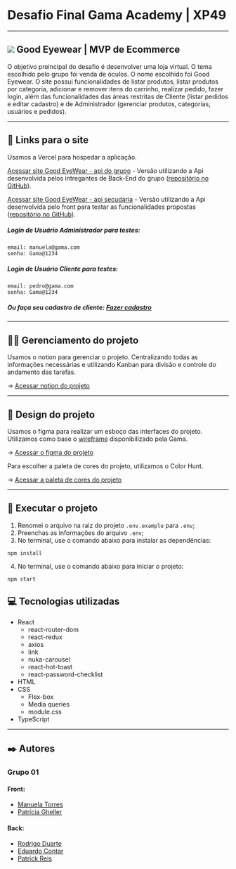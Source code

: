 # Desafio Final Gama Academy | XP49

---

## <img src="./public/favicon.ico" /> Good Eyewear | MVP de Ecommerce

O objetivo preincipal do desafio é desenvolver uma loja virtual. O tema escolhido pelo grupo foi venda de óculos. O nome escolhido foi Good Eyewear. O site possui funcionalidades de listar produtos, listar produtos por categoria, adicionar e remover itens do carrinho, realizar pedido, fazer login, além das funcionalidades das áreas restritas de Cliente (listar pedidos e editar cadastro) e de Administrador (gerenciar produtos, categorias, usuários e pedidos).

---

## 🔗 Links para o site

Usamos a Vercel para hospedar a aplicação.

[Acessar site Good EyeWear - api do grupo](https://desafio-final-grupo01-front.vercel.app/) - Versão utilizando a Api desenvolvida pelos intregantes de Back-End do grupo ([repositório no GitHub](https://github.com/rodrigoduartesilva-hub/desafio-final-back)).

[Acessar site Good EyeWear - api secudária](https://desafio-final-grupo01-front-api-secundaria.vercel.app/) - Versão utilizando a Api desenvolvida pelo front para testar as funcionalidades propostas ([repositório no GitHub](https://github.com/mtavidal/fake-store-api-atualizada)).

##### Login de Usuário Administrador para testes:

```
email: manuela@gama.com
senha: Gama@1234
```

##### Login de Usuário Cliente para testes:

```
email: pedro@gama.com
senha: Gama@1234
```

##### Ou faça seu cadastro de cliente: [Fazer cadastro](https://desafio-final-grupo01-front-api-secundaria.vercel.app/cadastrousuario)

---

## 🧑‍💼 Gerenciamento do projeto

Usamos o notion para gerenciar o projeto. Centralizando todas as informações necessárias e utilizando Kanban para divisão e controle do andamento das tarefas.

-> [Acessar notion do projeto](https://www.notion.so/Desafio-Final-GRUPO-01-776bef6a3dfb4fb685ddb6863e03b85f)

---

## 🎨 Design do projeto

Usamos o figma para realizar um esboço das interfaces do projeto. Utilizamos como base o [wireframe](https://www.figma.com/file/GXs05SIY7mVoEnlsdFByzg/Ecommerce-Wireframe?type=design&node-id=0-1&mode=design) disponibilizado pela Gama.

-> [Acessar o figma do projeto](https://www.figma.com/file/2rCP2pxc14cP5cVBMBfo4V/Projeto-final?type=design&node-id=3-632&mode=design)

Para escolher a paleta de cores do projeto, utilizamos o Color Hunt.

-> [Acessar a paleta de cores do projeto](https://colorhunt.co/palette/27374d526d829db2bfdde6ed)

---

## 📁 Executar o projeto

1.  Renomei o arquivo na raiz do projeto `.env.example` para `.env`;
2.  Preenchas as informações do arquivo `.env`;
3.  No terminal, use o comando abaixo para instalar as dependências:

```
npm install
```

4.  No terminal, use o comando abaixo para iniciar o projeto:

```
npm start
```

## 💻 Tecnologias utilizadas

- React
  - react-router-dom
  - react-redux
  - axios
  - link
  - nuka-carousel
  - react-hot-toast
  - react-password-checklist
- HTML
- CSS
  - Flex-box
  - Media queries
  - module.css
- TypeScript

---

## ✒️ Autores

### Grupo 01

#### Front:

- [Manuela Torres](https://github.com/mtavidal)
- [Patrícia Gheller](https://github.com/PatriciaGheller)

#### Back:

- [Rodrigo Duarte](https://github.com/rodrigoduartesilva-hub)
- [Eduardo Contar](https://github.com/econtar)
- [Patrick Reis](https://github.com/)
